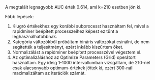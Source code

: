 A megtalált legnagyobb AUC érték 0.614, ami k=210 esetben jön ki.

Főbb lépések:
1. Kiugró értékekhez egy korábbi subprocesst használtam fel, mivel a rapidminer beépített processzeihez képest ez tűnt a leghasználhatóbbnak.
2. Kategória változókból próbáltam bináris változókat csinálni, de nem segítették a teljesítményt, ezért inkább kiszűrtem őket.
3. Normalizálást a rapidminer beépített processzével végeztem el.
4. Az optimalizáláshoz az Optimize Parameters (Grid) operátort használtam. Egy ideig 1-1000 intervallumban vizsgáltam, de 210-nél csak alacsonyabb optimum-értékek jöttek ki, ezért 300-nál maximalizáltam az iterációk számát.
